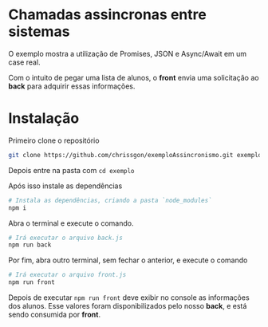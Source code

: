 # Chamadas assincronas entre sistemas

O exemplo mostra a utilização de Promises, JSON e Async/Await em um case real.

Com o intuito de pegar uma lista de alunos, o **front** envia uma solicitação ao **back** para adquirir essas informações.

# Instalação

Primeiro clone o repositório

```bash
git clone https://github.com/chrissgon/exemploAssincronismo.git exemplo
```

Depois entre na pasta com `cd exemplo`

Após isso instale as dependências

```bash
# Instala as dependências, criando a pasta `node_modules`
npm i
```

Abra o terminal e execute o comando.

```bash
# Irá executar o arquivo back.js
npm run back
```

Por fim, abra outro terminal, sem fechar o anterior, e execute o comando

```bash
# Irá executar o arquivo front.js
npm run front
```

Depois de executar `npm run front` deve exibir no console as informações dos alunos. Esse valores foram disponibilizados pelo nosso **back**, e está sendo consumida por **front**.
